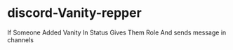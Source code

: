 # discord-Vanity-repper
If Someone Added Vanity In Status Gives Them Role And sends message in channels
